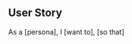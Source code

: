 <!--
What is a user story?

A user story is an informal, general explanation of a software feature written from the 
perspective of the end user. Its purpose is to articulate how a software feature will 
provide value to the customer.

-->

## User Story

<!-- Break down of this template:

* As a [persona]": Who are we building this for? We’re not just after a job title, we’re 
  after the persona of the person. Max. Our team should have a shared understanding of who 
  Max is. We’ve hopefully interviewed plenty of Max’s. We understand how that person works, 
  how they think and what they feel. We have empathy for Max.

* “Wants to”: Here we’re describing their intent — not the features they use. What is it they’re 
  actually trying to achieve? This statement should be implementation free — if you’re describing 
  any part of the UI and not what the user goal is you're missing the point.

* “So that”: how does their immediate desire to do something this fit into their bigger picture? 
  What’s the overall benefit they’re trying to achieve? What is the big problem that needs solving?
-->

As a [persona], I [want to], [so that]


<!-- Examples:

* As Max, I want to invite my friends, so we can enjoy this service together.

* As Sascha, I want to organize my work, so I can feel more in control. 

* As a manager, I want to be able to understand my colleagues progress, so I can better report 
  our sucess and failures. 

-->
